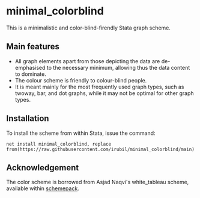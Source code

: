 # minimal_colorblind
This is a minimalistic and color-blind-firendly Stata graph scheme.

## Main features
* All graph elements apart from those depicting the data are de-emphasised to the necessary minimum, allowing thus the data content to dominate.
* The colour scheme is friendly to colour-blind people.
* It is meant mainly for the most frequently used graph types, such as twoway, bar, and dot graphs, while it may not be optimal for other graph types.

## Installation
To install the scheme from within Stata, issue the command:

``net install minimal_colorblind, replace from(https://raw.githubusercontent.com/irubil/minimal_colorblind/main)``

## Acknowledgement
The color scheme is borrowed from Asjad Naqvi's white_tableau scheme, available within [schemepack](https://github.com/asjadnaqvi/stata-schemepack/blob/main/README.md).
